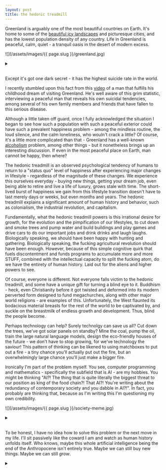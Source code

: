 ```yaml
---
layout: post
title: the hedonic treadmill
---
```


Greenland is arguably one of the most beautiful countries on Earth. It's home to some of the [beautiful icy landscapes](https://kids.nationalgeographic.com/geography/countries/article/greenland) and picturesque cities, and has the lowest population density of any country. Life in Greenland is peaceful, calm, quiet - a tranquil oasis in the desert of modern excess.

![](/assets/images/{{ page.slug }}/greenland.jpg)
<details closed>
<summary></summary>
Pictured above is the landscape of Nuuk, the capital of and most populous city in Greenland.
</details> <br>

Except it's got one dark secret - it has the highest suicide rate in the world.

I recently stumbled upon this fact from this [video](https://www.youtube.com/watch?v=LJzmFINLL6g) of a man that fulfills his childhood dream of visiting Greenland. He's well aware of this grim statistic, interviewing a peaceful man that reveals his own suicidal tendencies, among several of his own family members and friends that have fallen to this serious disease.

Although a little taken off guard, once I fully acknowledged the situation I began to see how such a population with such a peaceful exterior could have such a prevalent happiness problem - among the mindless routine, the loud silence, and the calm loneliness, who wouln't crack a little? Of course, it's a little more complicated than that - Greenland has a well-known [alcoholism](https://www.ncbi.nlm.nih.gov/pmc/articles/PMC7480488/) problem, among other things - but it nonetheless brings up an interesting discussion. If even in the most peaceful place on Earth, man cannot be happy, then where?

The hedonic treadmill is an observed psychological tendency of humans to return to a "status quo" level of happiness after experiencing major changes in lifestyle - regardless of the magnitude of these changes. We experience this ourselves everyday - buying new things, getting your dream job, even being able to retire and live a life of luxury, grows stale with time. The short-lived burst of happiness we gain from this lifestyle transition doesn't have to last merely days or weeks, but even months and years. The hedonic treadmill explains a significant amount of human history and behavior, such as colonialism, the industrial revolution, and capitalism.

Fundamentally, what the hedonic treadmill powers is this irrational desire for growth, for the evolution and the pimpification of our lifestyles, to cut down and smoke trees and pump water and build buildings and play games and drive cars to do our important jobs and drink drinks and laugh laughs. Biologically speaking, we should have been happy with hunting and gathering. Biologically speaking, the fucking agricultural revolution should have been enough. However, because of this simple cognitive quirk that fuels discontentment and funds programs to accumulate more and more STUFF, combined with the intellectual capacity to split the fucking atom, do we have the entirety of human history. Laid out for the aliens and higher powers to see.

Of course, everyone is different. Not everyone falls victim to the hedonic treadmill, and some have a unique gift for turning a blind eye to it. Buddhism - heck, even Christianity before it got twisted and deformed into its modern perverted form designed to fund megachurches, along with other major world religions - are examples of this. Unfortunately, the West flaunted its bodacious material breasts for the rest of the world to be captivated by, and suckle on the breastmilk of endless growth and development. Thus, blind the people become.

Perhaps technology can help? Surely technolgy can save us all? Cut down the trees, we've got solar panels on standby? Mine the coal, pump the oil, train the large natural language models, design the eco-friendly houses of the future - we don't have to stop growing, for we've technology the saviour! This pattern of thinking can be likened to using matchboxes to put out a fire - a tiny chance you'll actually put out the fire, but an overwhelmingly large chance you'll just make a bigger fire.

Ironically I'm part of the problem myself. You see, computer programming and mathematics - specifically the subfield that is AI - are my hobbies. You might be thinking "AI?! The thing that is quite literally the biggest threat to our position as king of the food chain?! That AI?! You're writing about the redundancy of contemporary society and you dabble in AI?!". In fact, you probably are thinking that, because as I'm writing this I'm questioning my own credibility.

![](/assets/images/{{ page.slug }}/society-meme.jpg)
<details closed>
<summary></summary>
If you're chronically online, you're well aware of this meme. If not, well - just know that if you sound like the above, then this meme is for you.
</details> <br>

To be honest, I have no idea how to solve this problem or the next move in my life. I'll sit passively like the coward I am and watch as human history unfolds itself. Who knows, maybe this whole artificial intelligence being the end of the Anthropocene isn't entirely true. Maybe we can still buy new things. Maybe we can still *grow*.

<details closed>
<summary></summary>
This rant is partially inspired by Scott Alexander's excellent blog post entitled <a href="https://slatestarcodex.com/2014/07/30/meditations-on-moloch/">Meditations on Moloch</a>. You should check it out, it's a lot more coherently written than this one.
</details> <br>
